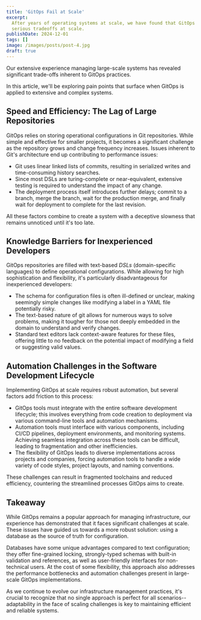 ```yaml
---
title: 'GitOps Fail at Scale'
excerpt:
  After years of operating systems at scale, we have found that GitOps have
  serious tradeoffs at scale.
publishDate: 2024-12-01
tags: []
image: /images/posts/post-4.jpg
draft: true
---
```


Our extensive experience managing large-scale systems has revealed significant
trade-offs inherent to GitOps practices.

In this article, we'll be exploring pain points that surface when GitOps is
applied to extensive and complex systems.

## Speed and Efficiency: The Lag of Large Repositories

GitOps relies on storing operational configurations in Git repositories. While
simple and effective for smaller projects, it becomes a significant challenge as
the repository grows and change frequency increases. Issues inherent to Git's
architecture end up contributing to performance issues:

- Git uses linear linked lists of commits, resulting in serialized writes and
  time-consuming history searches.
- Since most DSLs are turing-complete or near-equivalent, extensive testing is
  required to understand the impact of any change.
- The deployment process itself introduces further delays; commit to a branch,
  merge the branch, wait for the production merge, and finally wait for
  deployment to complete for the last revision.

All these factors combine to create a system with a deceptive slowness that
remains unnoticed until it's too late.

## Knowledge Barriers for Inexperienced Developers

GitOps repositories are filled with text-based _DSLs_ (domain-specific
languages) to define operational configurations. While allowing for high
sophistication and flexibility, it's particularly disadvantageous for
inexperienced developers:

- The schema for configuration files is often ill-defined or unclear, making
  seemingly simple changes like modifying a label in a YAML file potentially
  risky.
- The text-based nature of git allows for numerous ways to solve problems,
  making it tougher for those not deeply embedded in the domain to understand
  and verify changes.
- Standard text editors lack context-aware features for these files, offering
  little to no feedback on the potential impact of modifying a field or
  suggesting valid values.

## Automation Challenges in the Software Development Lifecycle

Implementing GitOps at scale requires robust automation, but several factors add
friction to this process:

- GitOps tools must integrate with the entire software development lifecycle;
  this involves everything from code creation to deployment via various
  command-line tools and automation mechanisms.
- Automation tools must interface with various components, including CI/CD
  pipelines, deployment environments, and monitoring systems. Achieving seamless
  integration across these tools can be difficult, leading to fragmentation and
  other inefficiencies.
- The flexibility of GitOps leads to diverse implementations across projects and
  companies, forcing automation tools to handle a wide variety of code styles,
  project layouts, and naming conventions.

These challenges can result in fragmented toolchains and reduced efficiency,
countering the streamlined processes GitOps aims to create.

## Takeaway

While GitOps remains a popular approach for managing infrastructure, our
experience has demonstrated that it faces significant challenges at scale. These
issues have guided us towards a more robust solution: using a database as the
source of truth for configuration.

Databases have some unique advantages compared to text configuration; they offer
fine-grained locking, strongly-typed schemas with built-in validation and
references, as well as user-friendly interfaces for non-technical users. At the
cost of some flexibility, this approach also addresses the performance
bottlenecks and automation challenges present in large-scale GitOps
implementations.

As we continue to evolve our infrastructure management practices, it's crucial
to recognize that no single approach is perfect for all scenarios-- adaptability
in the face of scaling challenges is key to maintaining efficient and reliable
systems.
